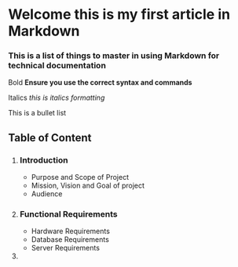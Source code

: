 # Welcome this is  my first article in Markdown 

### This is a list of things to master in using Markdown for technical documentation 

Bold **Ensure you use the correct syntax and commands**

Italics *this is italics formatting*

This is a bullet list

## Table of Content
1. ### Introduction 

    - Purpose and Scope of Project
    - Mission, Vision and Goal of project
    - Audience 

2. ### Functional Requirements
    - Hardware Requirements
    - Database Requirements
    - Server Requirements

3.  

